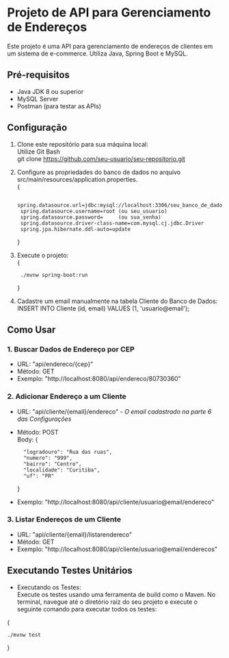 # Projeto de API para Gerenciamento de Endereços

Este projeto é uma API para gerenciamento de endereços de clientes em um sistema de e-commerce. Utiliza Java, Spring Boot e MySQL.

## Pré-requisitos

- Java JDK 8 ou superior
- MySQL Server
- Postman (para testar as APIs)

## Configuração

1. Clone este repositório para sua máquina local:  
   Utilize Git Bash  
   git clone https://github.com/seu-usuario/seu-repositorio.git  
   
3. Configure as propriedades do banco de dados no arquivo src/main/resources/application.properties.  
   {
      
        spring.datasource.url=jdbc:mysql://localhost:3306/seu_banco_de_dados  
        spring.datasource.username=root (ou seu_usuario)  
        spring.datasource.password=     (ou sua_senha)  
        spring.datasource.driver-class-name=com.mysql.cj.jdbc.Driver  
        spring.jpa.hibernate.ddl-auto=update  

   }
   
4. Execute o projeto:  
{

        ./mvnw spring-boot:run  

    }
   
6. Cadastre um email manualmente na tabela Cliente do Banco de Dados:
   INSERT INTO Cliente (id, email) VALUES (1, 'usuario@email');

## Como Usar

### 1. Buscar Dados de Endereço por CEP
* URL: "api/endereco/{cep}"
* Método: GET
* Exemplo: "http://localhost:8080/api/endereco/80730360"

### 2. Adicionar Endereço a um Cliente
* URL: "api/cliente/{email}/endereco" - *O email cadastrado na parte 6 das Configurações*
* Método: POST  
    Body: {    
        
        "logradouro": "Rua das ruas",  
        "numero": "999",
        "bairro": "Centro",
        "localidade": "Curitiba",
        "uf": "PR"  
    } 

* Exemplo: "http://localhost:8080/api/cliente/usuario@email/endereco"  

### 3. Listar Endereços de um Cliente  
* URL: "api/cliente/{email}/listarendereco"
* Método: GET
* Exemplo: "http://localhost:8080/api/cliente/usuario@email/enderecos"  

## Executando Testes Unitários
* Executando os Testes:  
    Execute os testes usando uma ferramenta de build como o Maven. No terminal, navegue até o diretório raiz do seu projeto e execute o seguinte comando para executar todos os testes:  

{

    ./mvnw test
}
